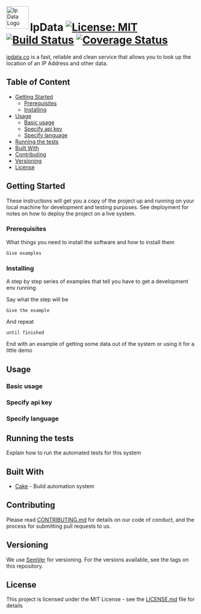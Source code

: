 <a href="https://ipdata.co/">
    <img src="https://image.ibb.co/iDQdUS/ipdatalogo.png" alt="Ip Data Logo" title="IpData" align="left" height="60" />
</a>

# IpData [![License: MIT](https://img.shields.io/badge/License-MIT-blue.svg)](https://github.com/alexkhil/IpData/blob/master/LICENSE) [![Build Status][AzureStatus]](https://dev.azure.com/alexkhildev/IpData/_build/latest?definitionId=3?branchName=master) [![Coverage Status](https://coveralls.io/repos/github/alexkhil/IpData/badge.svg?branch=%28no+branch%29)](https://coveralls.io/github/alexkhil/IpData?branch=%28no+branch%29)

[ipdata.co](https://ipdata.co/) is a fast, reliable and clean service that allows you to look up the location of an IP Address and other data.

## Table of Content

- [Getting Started](#getting-started)
  - [Prerequisites](#prerequisites)
  - [Installing](#installing)
- [Usage](#usage)
  - [Basic usage](#basic-usage)
  - [Specify api key](#specify-api-key)
  - [Specify language](#specify-language)
- [Running the tests](#running-the-tests)
- [Built With](#built-with)
- [Contributing](#contributing)
- [Versioning](#versioning)
- [License](#license)

## Getting Started

These instructions will get you a copy of the project up and running on your local machine for development and testing purposes. See deployment for notes on how to deploy the project on a live system.

### Prerequisites

What things you need to install the software and how to install them

```
Give examples
```

### Installing

A step by step series of examples that tell you have to get a development env running

Say what the step will be

```
Give the example
```

And repeat

```
until finished
```

End with an example of getting some data out of the system or using it for a little demo

## Usage


### Basic usage


### Specify api key


### Specify language


## Running the tests

Explain how to run the automated tests for this system


## Built With

* [Cake](https://cakebuild.net/) - Build automation system

## Contributing

Please read [CONTRIBUTING.md][CONTRIBUTING] for details on our code of conduct, and the process for submitting pull requests to us.

## Versioning

We use [SemVer] for versioning. For the versions available, see the tags on this repository. 

## License

This project is licensed under the MIT License - see the [LICENSE.md][LICENSE] file for details


[AzureStatus]: https://dev.azure.com/alexkhildev/IpData/_apis/build/status/gated?branchName=master
[IpDataLogo]: https://image.ibb.co/iDQdUS/ipdatalogo.png
[SemVer]: http://semver.org/
[CONTRIBUTING]: https://github.com/alexkhil/IpData/blob/master/.github/CONTRIBUTING.md
[LICENSE]: https://github.com/alexkhil/IpData/blob/master/LICENSE

